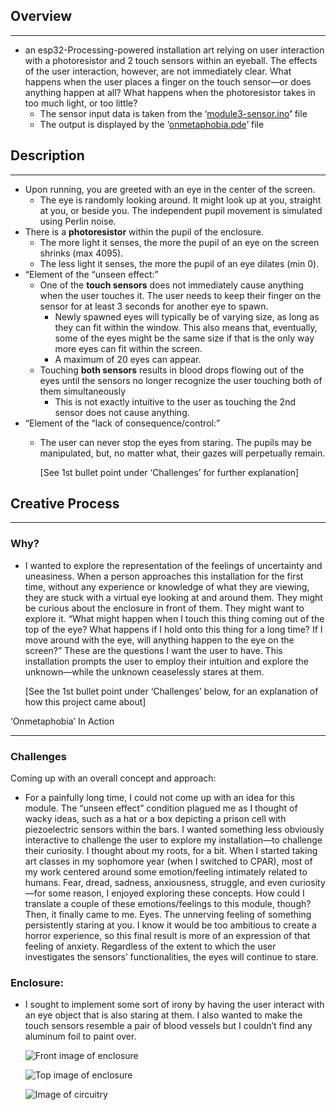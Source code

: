 ## Overview

---

- an esp32-Processing-powered installation art relying on user interaction with a photoresistor and 2 touch sensors within an eyeball. The effects of the user interaction, however, are not immediately clear. What happens when the user places a finger on the touch sensor—or does anything happen at all? What happens when the photoresistor takes in too much light, or too little?
    - The sensor input data is taken from the ‘[module3-sensor.ino](https://github.com/ExzoZbta/CPSC-334/blob/main/module3/module3-sensor.ino)**’** file
    - The output is displayed by the ‘[onmetaphobia.pde](https://github.com/ExzoZbta/CPSC-334/blob/main/module3/eyes-processing/onmetaphobia.pde)’ file

## Description

---

- Upon running, you are greeted with an eye in the center of the screen.
    - The eye is randomly looking around. It might look up at you, straight at you, or beside you. The independent pupil movement is simulated using Perlin noise.
- There is a **photoresistor** within the pupil of the enclosure.
    - The more light it senses, the more the pupil of an eye on the screen shrinks (max 4095).
    - The less light it senses, the more the pupil of an eye dilates (min 0).
- “Element of the “unseen effect:”
    - One of the ****************touch sensors**************** does not immediately cause anything when the user touches it. The user needs to keep their finger on the sensor for at least 3 seconds for another eye to spawn.
        - Newly spawned eyes will typically be of varying size, as long as they can fit within the window. This also means that, eventually, some of the eyes might be the same size if that is the only way more eyes can fit within the screen.
        - A maximum of 20 eyes can appear.
    - Touching **both sensors** results in blood drops flowing out of the eyes until the sensors no longer recognize the user touching both of them simultaneously
        - This is not exactly intuitive to the user as touching the 2nd sensor does not cause anything.
- “Element of the “lack of consequence/control:”
    - The user can never stop the eyes from staring. The pupils may be manipulated, but, no matter what, their gazes will perpetually remain.
        
        [See 1st bullet point under ‘Challenges’ for further explanation]
        

## Creative Process

---

### Why?

- I wanted to explore the representation of the feelings of uncertainty and uneasiness. When a person approaches this installation for the first time, without any experience or knowledge of what they are viewing, they are stuck with a virtual eye looking at and around them. They might be curious about the enclosure in front of them. They might want to explore it. “What might happen when I touch this thing coming out of the top of the eye? What happens if I hold onto this thing for a long time? If I move around with the eye, will anything happen to the eye on the screen?” These are the questions I want the user to have. This installation prompts the user to employ their intuition and explore the unknown—while the unknown ceaselessly stares at them.
    
    [See the 1st bullet point under ‘Challenges’ below, for an explanation of how this project came about]
    

‘Onmetaphobia’ In Action

---

### Challenges

Coming up with an overall concept and approach:

- For a painfully long time, I could not come up with an idea for this module. The “unseen effect” condition plagued me as I thought of wacky ideas, such as a hat or a box depicting a prison cell with piezoelectric sensors within the bars. I wanted something less obviously interactive to challenge the user to explore my installation—to challenge their curiosity. I thought about my roots, for a bit. When I started taking art classes in my sophomore year (when I switched to CPAR), most of my work centered around some emotion/feeling intimately related to humans. Fear, dread, sadness, anxiousness, struggle, and even curiosity—for some reason, I enjoyed exploring these concepts. How could I translate a couple of these emotions/feelings to this module, though? Then, it finally came to me. Eyes. The unnerving feeling of something persistently staring at you. I know it would be too ambitious to create a horror experience, so this final result is more of an expression of that feeling of anxiety. Regardless of the extent to which the user investigates the sensors’ functionalities, the eyes will continue to stare.

### Enclosure:

- I sought to implement some sort of irony by having the user interact with an eye object that is also staring at them. I also wanted to make the touch sensors resemble a pair of blood vessels but I couldn’t find any aluminum foil to paint over.

  ![Front image of enclosure](https://i.imgur.com/bK7zJpw.jpg)

  ![Top image of enclosure](https://i.imgur.com/QOlvPau.jpg)

  ![Image of circuitry](https://i.imgur.com/93Slzts.jpg)

